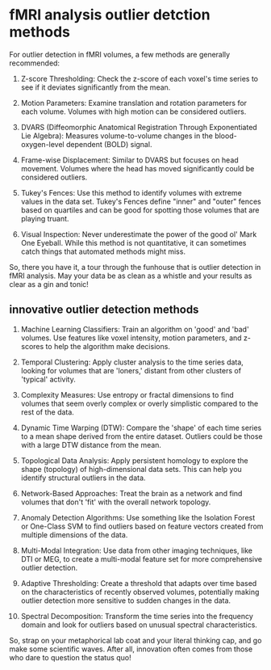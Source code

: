 # fMRI analysis outlier detction methods

For outlier detection in fMRI volumes, a few methods are generally recommended:

1. Z-score Thresholding: Check the z-score of each voxel's time series to see if it deviates significantly from the mean.

2. Motion Parameters: Examine translation and rotation parameters for each volume. Volumes with high motion can be considered outliers.

3. DVARS (Diffeomorphic Anatomical Registration Through Exponentiated Lie Algebra): Measures volume-to-volume changes in the blood-oxygen-level dependent (BOLD) signal.

4. Frame-wise Displacement: Similar to DVARS but focuses on head movement. Volumes where the head has moved significantly could be considered outliers.

5. Tukey's Fences: Use this method to identify volumes with extreme values in the data set. Tukey's Fences define "inner" and "outer" fences based on quartiles and can be good for spotting those volumes that are playing truant.

6. Visual Inspection: Never underestimate the power of the good ol' Mark One Eyeball. While this method is not quantitative, it can sometimes catch things that automated methods might miss.

So, there you have it, a tour through the funhouse that is outlier detection in fMRI analysis. May your data be as clean as a whistle and your results as clear as a gin and tonic!



## innovative outlier detection methods

1. Machine Learning Classifiers: Train an algorithm on 'good' and 'bad' volumes. Use features like voxel intensity, motion parameters, and z-scores to help the algorithm make decisions.

2. Temporal Clustering: Apply cluster analysis to the time series data, looking for volumes that are 'loners,' distant from other clusters of 'typical' activity.

3. Complexity Measures: Use entropy or fractal dimensions to find volumes that seem overly complex or overly simplistic compared to the rest of the data. 

4. Dynamic Time Warping (DTW): Compare the 'shape' of each time series to a mean shape derived from the entire dataset. Outliers could be those with a large DTW distance from the mean.

5. Topological Data Analysis: Apply persistent homology to explore the shape (topology) of high-dimensional data sets. This can help you identify structural outliers in the data.

6. Network-Based Approaches: Treat the brain as a network and find volumes that don't 'fit' with the overall network topology.

7. Anomaly Detection Algorithms: Use something like the Isolation Forest or One-Class SVM to find outliers based on feature vectors created from multiple dimensions of the data.

8. Multi-Modal Integration: Use data from other imaging techniques, like DTI or MEG, to create a multi-modal feature set for more comprehensive outlier detection.

9. Adaptive Thresholding: Create a threshold that adapts over time based on the characteristics of recently observed volumes, potentially making outlier detection more sensitive to sudden changes in the data.

10. Spectral Decomposition: Transform the time series into the frequency domain and look for outliers based on unusual spectral characteristics.

So, strap on your metaphorical lab coat and your literal thinking cap, and go make some scientific waves. After all, innovation often comes from those who dare to question the status quo!